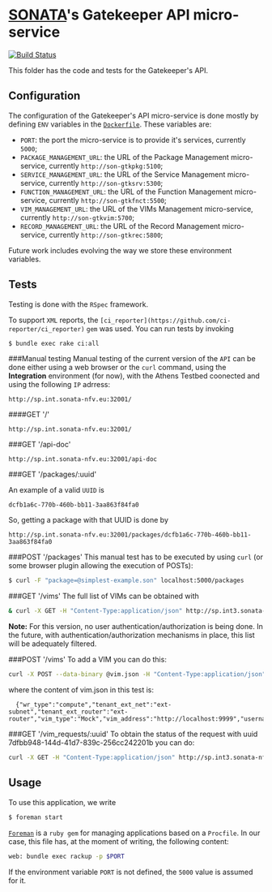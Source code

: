 # [SONATA](http://www.sonata-nfv.eu)'s Gatekeeper API micro-service
[![Build Status](http://jenkins.sonata-nfv.eu/buildStatus/icon?job=son-gkeeper)](http://jenkins.sonata-nfv.eu/job/son-gkeeper)

This folder has the code and tests for the Gatekeeper's API.

## Configuration
The configuration of the Gatekeeper's API micro-service is done mostly by defining `ENV` variables in the [`Dockerfile`](https://github.com/sonata-nfv/son-gkeeper/blob/master/son-gtkapi/Dockerfile). These variables are:

* `PORT`: the port the micro-service is to provide it's services, currently `5000`;
* `PACKAGE_MANAGEMENT_URL`: the URL of the Package Management micro-service, currently `http://son-gtkpkg:5100`;
* `SERVICE_MANAGEMENT_URL`: the URL of the Service Management micro-service, currently `http://son-gtksrv:5300`;
* `FUNCTION_MANAGEMENT_URL`: the URL of the Function Management micro-service, currently `http://son-gtkfnct:5500`;
* `VIM_MANAGEMENT_URL`: the URL of the VIMs Management micro-service, currently `http://son-gtkvim:5700`;
* `RECORD_MANAGEMENT_URL`: the URL of the Record Management micro-service, currently `http://son-gtkrec:5800`;

Future work includes evolving the way we store these environment variables.

## Tests
Testing is done with the `RSpec` framework.

To support `XML` reports, the `[ci_reporter](https://github.com/ci-reporter/ci_reporter)` `gem` was used. You can run tests by invoking

```sh
$ bundle exec rake ci:all
```

###Manual testing
Manual testing of the current version of the `API` can be done either using a web browser or the `curl` command, using the **Integration** environment (for now), with the Athens Testbed coonected and using the following `IP` adrress:

```
http://sp.int.sonata-nfv.eu:32001/
```

####GET '/'

```
http://sp.int.sonata-nfv.eu:32001/
```

###GET '/api-doc'

```
http://sp.int.sonata-nfv.eu:32001/api-doc
```

###GET '/packages/:uuid'

An example of a valid `UUID` is 

```
dcfb1a6c-770b-460b-bb11-3aa863f84fa0
```

So, getting a package with that UUID is done by

```
http://sp.int.sonata-nfv.eu:32001/packages/dcfb1a6c-770b-460b-bb11-3aa863f84fa0
```

###POST '/packages'
This manual test has to be executed by using `curl` (or some browser plugin allowing the execution of POSTs):

```sh
$ curl -F "package=@simplest-example.son" localhost:5000/packages
```

###GET '/vims'
The full list of VIMs can be obtained with

```sh
& curl -X GET -H "Content-Type:application/json" http://sp.int3.sonata-nfv.eu:32001/vims
```

**Note:** For this version, no user authentication/authorization is being done. In the future, with authentication/authorization mechanisms in place, this list will be adequately filtered.


###POST '/vims' 
To add a VIM you can do this:

```sh
curl -X POST --data-binary @vim.json -H "Content-Type:application/json" http://sp.int3.sonata-nfv.eu:5700/vims
```

  where the content of vim.json in this test is:
```
  {"wr_type":"compute","tenant_ext_net":"ext-subnet","tenant_ext_router":"ext-router","vim_type":"Mock","vim_address":"http://localhost:9999","username":"Eve","pass":"Operator","tenant":"op_sonata"} 
```

###GET '/vim_requests/:uuid'
To obtain the status of the request with uuid 7dfbb948-144d-41d7-839c-256cc242201b you can do:

```sh
curl -X GET -H "Content-Type:application/json" http://sp.int3.sonata-nfv.eu:32001/vim_requests/7dfbb948-144d-41d7-839c-256cc242201b```
```

## Usage
To use this application, we write
```sh
$ foreman start
```

[`Foreman`](https://github.com/ddollar/foreman) is a `ruby gem` for managing applications based on a `Procfile`. In our case, this file has, at the moment of writing, the following content:

```sh
web: bundle exec rackup -p $PORT
```

If the environment variable `PORT` is not defined, the `5000` value is assumed for it.


